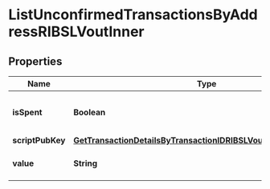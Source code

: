 

# ListUnconfirmedTransactionsByAddressRIBSLVoutInner


## Properties

| Name | Type | Description | Notes |
|------------ | ------------- | ------------- | -------------|
|**isSpent** | **Boolean** | Defines whether the output is spent or not. |  |
|**scriptPubKey** | [**GetTransactionDetailsByTransactionIDRIBSLVoutInnerScriptPubKey**](GetTransactionDetailsByTransactionIDRIBSLVoutInnerScriptPubKey.md) |  |  |
|**value** | **String** | String representation of the amount |  |



